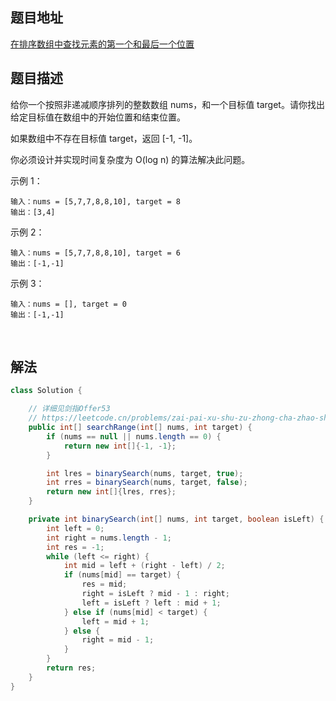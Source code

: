 
## 题目地址
[在排序数组中查找元素的第一个和最后一个位置](https://leetcode.cn/problems/find-first-and-last-position-of-element-in-sorted-array/)

## 题目描述

给你一个按照非递减顺序排列的整数数组 nums，和一个目标值 target。请你找出给定目标值在数组中的开始位置和结束位置。

如果数组中不存在目标值 target，返回 [-1, -1]。

你必须设计并实现时间复杂度为 O(log n) 的算法解决此问题。

示例 1：
```
输入：nums = [5,7,7,8,8,10], target = 8
输出：[3,4]
```

示例 2：
```
输入：nums = [5,7,7,8,8,10], target = 6
输出：[-1,-1]
```

示例 3：
```
输入：nums = [], target = 0
输出：[-1,-1]
```

 
## 解法
```java
class Solution {

    // 详细见剑指Offer53
    // https://leetcode.cn/problems/zai-pai-xu-shu-zu-zhong-cha-zhao-shu-zi-lcof/
    public int[] searchRange(int[] nums, int target) {
        if (nums == null || nums.length == 0) {
            return new int[]{-1, -1};
        }

        int lres = binarySearch(nums, target, true);
        int rres = binarySearch(nums, target, false);
        return new int[]{lres, rres};
    }

    private int binarySearch(int[] nums, int target, boolean isLeft) {
        int left = 0;
        int right = nums.length - 1;
        int res = -1;
        while (left <= right) {
            int mid = left + (right - left) / 2;
            if (nums[mid] == target) {
                res = mid;
                right = isLeft ? mid - 1 : right;
                left = isLeft ? left : mid + 1;
            } else if (nums[mid] < target) {
                left = mid + 1;
            } else {
                right = mid - 1;
            }
        }
        return res;
    }
}
```

